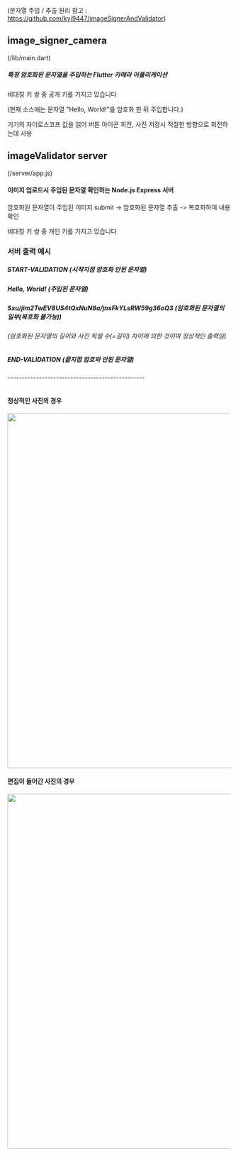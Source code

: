 (문자열 주입 / 추출 원리 참고 : https://github.com/kyj9447/imageSignerAndValidator)
## image_signer_camera
(/lib/main.dart)

##### 특정 암호화된 문자열을 주입하는 Flutter 카메라 어플리케이션

비대칭 키 쌍 중 공개 키를 가지고 있습니다

(현재 소스에는 문자열 "Hello, World!"를 암호화 한 뒤 주입합니다.)

기기의 자이로스코프 값을 읽어 버튼 아이콘 회전, 사진 저장시 적절한 방향으로 회전하는데 사용

## imageValidator server
(/server/app.js)

#### 이미지 업로드시 주입된 문자열 확인하는 Node.js Express 서버

암호화된 문자열이 주입된 이미지 submit -> 암호화된 문자열 추출 -> 복호화하여 내용 확인

비대칭 키 쌍 중 개인 키를 가지고 있습니다

### 서버 출력 예시

##### START-VALIDATION  (시작지점 암호화 안된 문자열)

##### Hello, World! (주입된 문자열)

##### Sxu/jim2TwEV8US4tQxNuN8a/jnsFkYLsRW59g36oQ3 (암호화된 문자열의 일부(복호화 불가능)) 

###### (암호화된 문자열의 길이와 사진 픽셀 수(=길이) 차이에 의한 것이며 정상적인 출력임)

##### END-VALIDATION (끝지점 암호와 안된 문자열)

###### ------------------------------------------------

#### 정상적인 사진의 경우
<img src="https://github.com/kyj9447/imageSignerCamera/assets/122734245/d9befc59-d375-46ea-bb18-dd986df31448" width=800px>

#### 편집이 들어간 사진의 경우
<img src="https://github.com/kyj9447/imageSignerCamera/assets/122734245/039f6e18-1e58-4e71-84c8-8eec5461ea77" width=800px>


